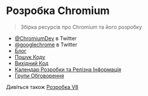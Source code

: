 # Розробка Chromium

> Збірка ресурсів про Chromium та його розробку

- [@ChromiumDev](https://twitter.com/ChromiumDev) в Twitter
- [@googlechrome](https://twitter.com/googlechrome) в Twitter
- [Блог](https://blog.chromium.org)
- [Пошук Коду](https://cs.chromium.org/)
- [Вихідний Код](https://cs.chromium.org/chromium/src/)
- [Календар Розробки та Релізна Інформація](https://www.chromium.org/developers/calendar)
- [Групи Обговорення](http://www.chromium.org/developers/discussion-groups)

Дивіться також [Розробка V8](v8-development.md)